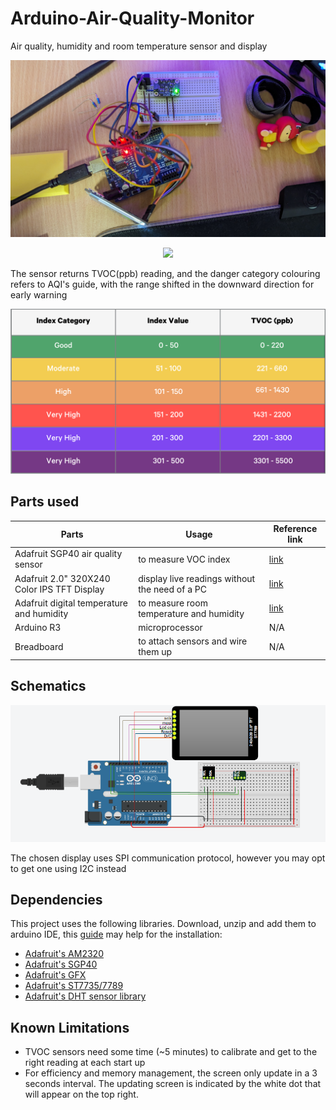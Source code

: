 # Arduino-Air-Quality-Monitor
Air quality, humidity and room temperature sensor and display

<p align="center">
  <img src="resources/photo1.jpg" width="800"/>
</p>

<p align="center">
  <img src="resources/photo2.jpg" width="800"/>
</p>

The sensor returns TVOC(ppb) reading, and the danger category colouring refers to AQI's guide, with the range shifted in the downward direction for early warning

<p align="center">
  <img src="resources/AQI_tvoc.png" width="800"/>
</p>

## Parts used

| Parts | Usage | Reference link |
|-------|-------|----------------|
|Adafruit SGP40 air quality sensor|to measure VOC index|[link](https://www.digikey.com.au/en/products/detail/adafruit-industries-llc/4829/13561761?so=83313386&content=productdetail_AU)|
|Adafruit 2.0" 320X240 Color IPS TFT Display|display live readings without the need of a PC|[link](https://www.digikey.com.au/en/products/detail/adafruit-industries-llc/4311/10313914?so=83313386&content=productdetail_AU)|
|Adafruit digital temperature and humidity|to measure room temperature and humidity|[link](https://www.digikey.com.au/en/products/detail/adafruit-industries-llc/3721/8558266?so=83313386&content=productdetail_AU)
|Arduino R3|microprocessor|N/A|
|Breadboard|to attach sensors and wire them up|N/A|

## Schematics

![Diagram of the project's schematics and wiring](/resources/schematic.png)

The chosen display uses SPI communication protocol, however you may opt to get one using I2C instead


## Dependencies

This project uses the following libraries. Download, unzip and add them to arduino IDE, this [guide](https://docs.arduino.cc/software/ide-v1/tutorials/installing-libraries/) may help for the installation:

- [Adafruit's AM2320](https://github.com/adafruit/Adafruit_AM2320)
- [Adafruit's SGP40](https://github.com/adafruit/Adafruit_SGP40)
- [Adafruit's GFX](https://github.com/adafruit/Adafruit-GFX-Library)
- [Adafruit's ST7735/7789](https://github.com/adafruit/Adafruit-ST7735-Library)
- [Adafruit's DHT sensor library](https://github.com/adafruit/DHT-sensor-library)


## Known Limitations

- TVOC sensors need some time (~5 minutes) to calibrate and get to the right reading at each start up
- For efficiency and memory management, the screen only update in a 3 seconds interval. The updating screen is indicated by the white dot that will appear on the top right.
